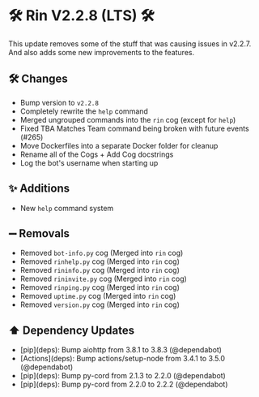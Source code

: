 # 🛠️ Rin V2.2.8 (LTS) 🛠️

This update removes some of the stuff that was causing issues in v2.2.7. And also adds some new improvements to the features.
## 🛠️ Changes

- Bump version to `v2.2.8`
- Completely rewrite the `help` command
- Merged ungrouped commands into the `rin` cog (except for `help`)
- Fixed TBA Matches Team command being broken with future events (#265)
- Move Dockerfiles into a separate Docker folder for cleanup
- Rename all of the Cogs + Add Cog docstrings
- Log the bot's username when starting up

## ✨ Additions

- New `help` command system

## ➖ Removals

- Removed `bot-info.py` cog (Merged into `rin` cog)
- Removed `rinhelp.py` cog (Merged into `rin` cog)
- Removed `rininfo.py` cog (Merged into `rin` cog)
- Removed `rininvite.py` cog (Merged into `rin` cog)
- Removed `rinping.py` cog (Merged into `rin` cog)
- Removed `uptime.py` cog (Merged into `rin` cog)
- Removed `version.py` cog (Merged into `rin` cog)

## ⬆️ Dependency Updates

- \[pip](deps)\: Bump aiohttp from 3.8.1 to 3.8.3 (@dependabot)
- \[Actions](deps)\: Bump actions/setup-node from 3.4.1 to 3.5.0 (@dependabot)
- \[pip](deps)\: Bump py-cord from 2.1.3 to 2.2.0 (@dependabot)
- \[pip](deps)\: Bump py-cord from 2.2.0 to 2.2.2 (@dependabot)